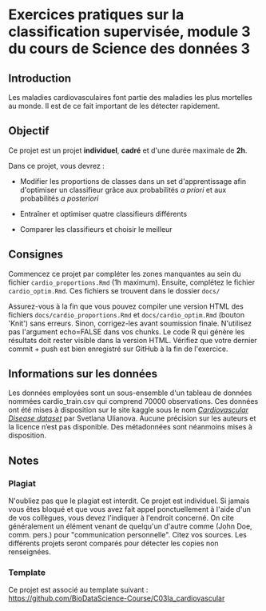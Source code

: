 # Exercices pratiques sur la classification supervisée, module 3 du cours de Science des données 3

## Introduction

Les maladies cardiovasculaires font partie des maladies les plus mortelles au monde. Il est de ce fait important de les détecter rapidement.

## Objectif

Ce projet est un projet **individuel**, **cadré** et d'une durée maximale de **2h**.

Dans ce projet, vous devrez :

-   Modifier les proportions de classes dans un set d'apprentissage afin d'optimiser un classifieur grâce aux probabilités *a priori* et aux probabilités *a posteriori*

-   Entraîner et optimiser quatre classifieurs différents

-   Comparer les classifieurs et choisir le meilleur

## Consignes

Commencez ce projet par compléter les zones manquantes au sein du fichier `cardio_proportions.Rmd` (1h maximum). Ensuite, complétez le fichier `cardio_optim.Rmd`. Ces fichiers se trouvent dans le dossier `docs/`

Assurez-vous à la fin que vous pouvez compiler une version HTML des fichiers `docs/cardio_proportions.Rmd` et `docs/cardio_optim.Rmd` (bouton 'Knit') sans erreurs. Sinon, corrigez-les avant soumission finale. N'utilisez pas l'argument echo=FALSE dans vos chunks. Le code R qui génère les résultats doit rester visible dans la version HTML. Vérifiez que votre dernier commit + push est bien enregistré sur GitHub à la fin de l'exercice.

## Informations sur les données

Les données employées sont un sous-ensemble d'un tableau de données nommées cardio_train.csv qui comprend 70000 observations. Ces données ont été mises à disposition sur le site kaggle sous le nom [*Cardiovascular Disease dataset*](https://www.kaggle.com/datasets/sulianova/cardiovascular-disease-dataset) par Svetlana Ulianova. Aucune précision sur les auteurs et la licence n’est pas disponible. Des métadonnées sont néanmoins mises à disposition.

## Notes

### Plagiat

N'oubliez pas que le plagiat est interdit. Ce projet est individuel. Si jamais vous êtes bloqué et que vous avez fait appel ponctuellement à l'aide d'un de vos collègues, vous devez l'indiquer à l'endroit concerné. On cite généralement un élément venant de quelqu'un d'autre comme (John Doe, comm. pers.) pour "communication personnelle". Citez vos sources. Les différents projets seront comparés pour détecter les copies non renseignées.

### Template

Ce projet est associé au template suivant : <https://github.com/BioDataScience-Course/C03Ia_cardiovascular>
